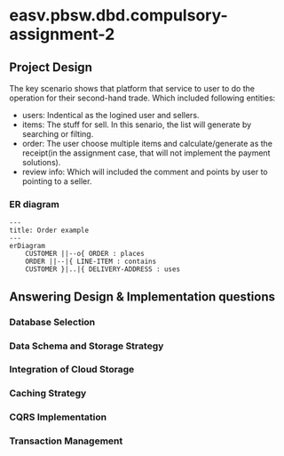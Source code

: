 # easv.pbsw.dbd.compulsory-assignment-2

## Project Design

The key scenario shows that platform that service to user to do the operation for their second-hand trade.
Which included following entities:

- users: Indentical as the logined user and sellers.
- items: The stuff for sell. In this senario, the list will generate by searching or filting.
- order: The user choose multiple items and calculate/generate as the receipt(in the assignment case, that will not implement the payment solutions).
- review info: Which will included the comment and points by user to pointing to a seller.

### ER diagram

```mermaid
---
title: Order example
---
erDiagram
    CUSTOMER ||--o{ ORDER : places
    ORDER ||--|{ LINE-ITEM : contains
    CUSTOMER }|..|{ DELIVERY-ADDRESS : uses
```

## Answering Design & Implementation questions

### Database Selection

### Data Schema and Storage Strategy

### Integration of Cloud Storage

### Caching Strategy

### CQRS Implementation

### Transaction Management
